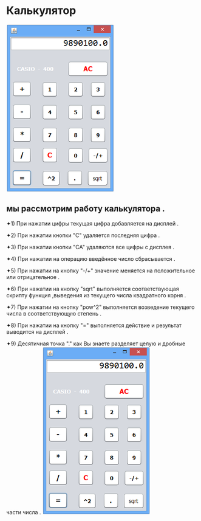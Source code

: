 # Калькулятор
![](form.png)
##  мы рассмотрим работу калькулятора .

✦1) При нажатии цифры текущая цифра добавляется на дисплей .


✦2) При нажатии кнопки "С" удаляется последняя цифра .


✦3) При нажатии кнопки "СА" удаляются все цифры c дисплея .


✦4) При нажатии на операцию введённое число сбрасывается .


✦5) При нажатии на кнопку "-/+" значение меняется на положительное или отрицательное .


✦6) При нажатии на кнопку "sqrt" выполняется соответствующая скрипту функция ,выведения из текущего числа квадратного корня .

             
✦7) При нажатии на кнопку "pow^2" выполняется возведение текущего числа в соответствующую степень .	
		 

✦8) При нажатии на кнопку  "=" выполняется действие и результат выводится на дисплей .


✦9) Десятичная точка "."   как Вы знаете разделяет целую и дробные части числа .
![](form.png)